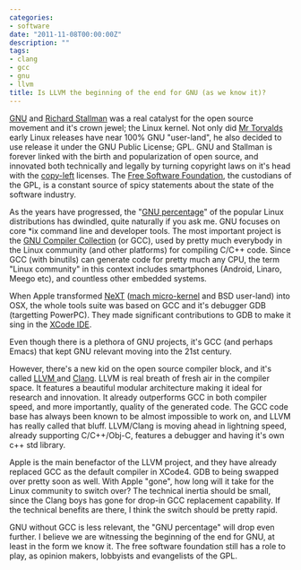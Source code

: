 ```yaml
---
categories:
- software
date: "2011-11-08T00:00:00Z"
description: ""
tags:
- clang
- gcc
- gnu
- llvm
title: Is LLVM the beginning of the end for GNU (as we know it)?
---
```


[GNU](http://en.wikipedia.org/wiki/GNU_Project) and [Richard Stallman](http://en.wikipedia.org/wiki/Richard_stallman) was a real catalyst for the open source movement and it's crown jewel; the Linux kernel. Not only did [Mr Torvalds](http://en.wikipedia.org/wiki/Linus_Torvalds) early Linux releases have near 100% GNU "user-land", he also decided to use release it under the GNU Public License; GPL. GNU and Stallman is forever linked with the birth and popularization of open source, and innovated both technically and legally by turning copyright laws on it's head with the [copy-left](http://en.wikipedia.org/wiki/Copyleft) licenses. The [Free Software Foundation](http://www.fsf.org/), the custodians of the GPL, is a constant source of spicy statements about the state of the software industry.

As the years have progressed, the "[GNU percentage](http://pedrocr.net/text/how-much-gnu-in-gnu-linux)" of the popular Linux distributions has dwindled, quite naturally if you ask me. GNU focuses on core \*ix command line and developer tools. The most important project is the [GNU Compiler Collection](http://gcc.gnu.org) (or GCC), used by pretty much everybody in the Linux community (and other platforms) for compiling C/C++ code. Since GCC (with binutils) can generate code for pretty much any CPU, the term "Linux community" in this context includes smartphones (Android, Linaro, Meego etc), and countless other embedded systems.

When Apple transformed [NeXT](http://en.wikipedia.org/wiki/NeXT) ([mach micro-kernel](http://en.wikipedia.org/wiki/Mach_(kernel)) and BSD user-land) into OSX, the whole tools suite was based on GCC and it's debugger GDB (targetting PowerPC). They made significant contributions to GDB to make it sing in the [XCode IDE](http://en.wikipedia.org/wiki/Xcode).

Even though there is a plethora of GNU projects, it's GCC (and perhaps Emacs) that kept GNU relevant moving into the 21st century.

However, there's a new kid on the open source compiler block, and it's called [LLVM ](http://llvm.org/)and [Clang](http://clang.llvm.org/). LLVM is real breath of fresh air in the compiler space. It features a beautiful modular architecture making it ideal for research and innovation. It already outperforms GCC in both compiler speed, and more importantly, quality of the generated code. The GCC code base has always been known to be almost impossible to work on, and LLVM has really called that bluff. LLVM/Clang is moving ahead in lightning speed, already supporting C/C++/Obj-C, features a debugger and having it's own c++ std library.

Apple is the main benefactor of the LLVM project, and they have already replaced GCC as the default compiler in XCode4. GDB to being swapped over pretty soon as well. With Apple "gone", how long will it take for the Linux community to switch over? The technical inertia should be small, since the Clang boys has gone for drop-in GCC replacement capability. If the technical benefits are there, I think the switch should be pretty rapid.

GNU without GCC is less relevant, the "GNU percentage" will drop even further. I believe we are witnessing the beginning of the end for GNU, at least in the form we know it. The free software foundation still has a role to play, as opinion makers, lobbyists and evangelists of the GPL.
